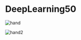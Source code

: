 # DeepLearning50
![hand](https://user-images.githubusercontent.com/80602623/140522877-abbedaf8-41b6-44a5-829a-16815ace03df.jpg)

![hand2](https://user-images.githubusercontent.com/80602623/140522897-76425beb-976c-43da-8802-6de01d662712.jpg)
